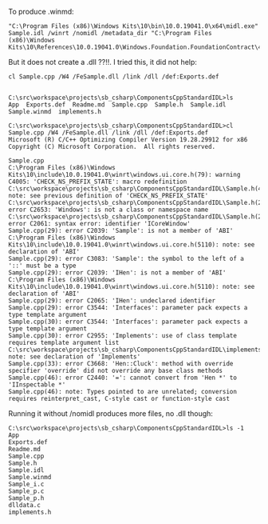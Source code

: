 

To produce .winmd:

    "C:\Program Files (x86)\Windows Kits\10\bin\10.0.19041.0\x64\midl.exe" Sample.idl /winrt /nomidl /metadata_dir "C:\Program Files (x86)\Windows Kits\10\References\10.0.19041.0\Windows.Foundation.FoundationContract\4.0.0.0"


But it does not create a .dll ??!!. I tried this, it did not help:

	cl Sample.cpp /W4 /FeSample.dll /link /dll /def:Exports.def


    C:\src\workspace\projects\sb_csharp\ComponentsCppStandardIDL>ls
    App  Exports.def  Readme.md  Sample.cpp  Sample.h  Sample.idl  Sample.winmd  implements.h

    C:\src\workspace\projects\sb_csharp\ComponentsCppStandardIDL>cl Sample.cpp /W4 /FeSample.dll /link /dll /def:Exports.def
    Microsoft (R) C/C++ Optimizing Compiler Version 19.28.29912 for x86
    Copyright (C) Microsoft Corporation.  All rights reserved.

    Sample.cpp
    C:\Program Files (x86)\Windows Kits\10\include\10.0.19041.0\winrt\windows.ui.core.h(79): warning C4005: 'CHECK_NS_PREFIX_STATE': macro redefinition
    C:\src\workspace\projects\sb_csharp\ComponentsCppStandardIDL\Sample.h(41): note: see previous definition of 'CHECK_NS_PREFIX_STATE'
	C:\src\workspace\projects\sb_csharp\ComponentsCppStandardIDL\Sample.h(249): error C2653: 'Windows': is not a class or namespace name
    C:\src\workspace\projects\sb_csharp\ComponentsCppStandardIDL\Sample.h(249): error C2061: syntax error: identifier 'ICoreWindow'
    Sample.cpp(29): error C2039: 'Sample': is not a member of 'ABI'
    C:\Program Files (x86)\Windows Kits\10\include\10.0.19041.0\winrt\windows.ui.core.h(5110): note: see declaration of 'ABI'
    Sample.cpp(29): error C3083: 'Sample': the symbol to the left of a '::' must be a type
    Sample.cpp(29): error C2039: 'IHen': is not a member of 'ABI'
    C:\Program Files (x86)\Windows Kits\10\include\10.0.19041.0\winrt\windows.ui.core.h(5110): note: see declaration of 'ABI'
    Sample.cpp(29): error C2065: 'IHen': undeclared identifier
    Sample.cpp(29): error C3544: 'Interfaces': parameter pack expects a type template argument
    Sample.cpp(30): error C3544: 'Interfaces': parameter pack expects a type template argument
    Sample.cpp(30): error C2955: 'Implements': use of class template requires template argument list
    C:\src\workspace\projects\sb_csharp\ComponentsCppStandardIDL\implements.h(12): note: see declaration of 'Implements'
    Sample.cpp(33): error C3668: 'Hen::Cluck': method with override specifier 'override' did not override any base class methods
    Sample.cpp(46): error C2440: '=': cannot convert from 'Hen *' to 'IInspectable *'
    Sample.cpp(46): note: Types pointed to are unrelated; conversion requires reinterpret_cast, C-style cast or function-style cast


Running it without /nomidl produces more files, no .dll though:

    C:\src\workspace\projects\sb_csharp\ComponentsCppStandardIDL>ls -1
    App
    Exports.def
    Readme.md
    Sample.cpp
    Sample.h
    Sample.idl
    Sample.winmd
    Sample_i.c
    Sample_p.c
    Sample_p.h
    dlldata.c
    implements.h
